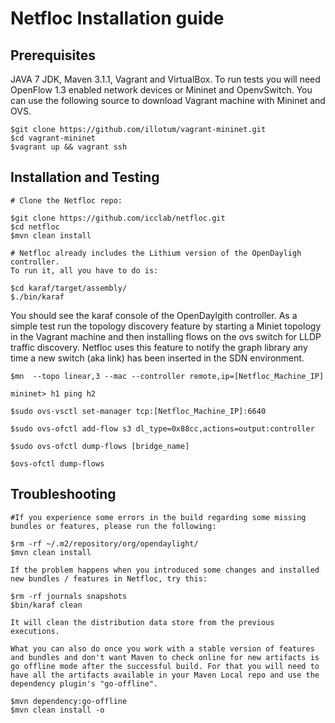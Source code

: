 # Netfloc Installation guide

## Prerequisites

JAVA 7 JDK, Maven 3.1.1, Vagrant and VirtualBox.
To run tests you will need OpenFlow 1.3 enabled network devices or Mininet and OpenvSwitch.
You can use the following source to download Vagrant machine with Mininet and OVS.

```
$git clone https://github.com/illotum/vagrant-mininet.git 
$cd vagrant-mininet
$vagrant up && vagrant ssh

```

## Installation and Testing

``` 
# Clone the Netfloc repo:

$git clone https://github.com/icclab/netfloc.git
$cd netfloc
$mvn clean install

# Netfloc already includes the Lithium version of the OpenDayligh controller. 
To run it, all you have to do is:

$cd karaf/target/assembly/
$./bin/karaf

```

You should see the karaf console of the OpenDaylgith controller. 
As a simple test run the topology discovery feature by starting a Miniet topology in the Vagrant machine and then installing flows on the ovs switch for LLDP traffic discovery. Netfloc uses this feature to notify the graph library any time a new switch (aka link) has been inserted in the SDN environment.

``` 
$mn  --topo linear,3 --mac --controller remote,ip=[Netfloc_Machine_IP]

mininet> h1 ping h2

$sudo ovs-vsctl set-manager tcp:[Netfloc_Machine_IP]:6640

$sudo ovs-ofctl add-flow s3 dl_type=0x88cc,actions=output:controller

$sudo ovs-ofctl dump-flows [bridge_name]

$ovs-ofctl dump-flows

```

## Troubleshooting

```
#If you experience some errors in the build regarding some missing bundles or features, please run the following:

$rm -rf ~/.m2/repository/org/opendaylight/
$mvn clean install

If the problem happens when you introduced some changes and installed new bundles / features in Netfloc, try this:

$rm -rf journals snapshots
$bin/karaf clean

It will clean the distribution data store from the previous executions.

What you can also do once you work with a stable version of features and bundles and don't want Maven to check online for new artifacts is go offline mode after the successful build. For that you will need to have all the artifacts available in your Maven Local repo and use the dependency plugin's "go-offline". 

$mvn dependency:go-offline
$mvn clean install -o

```

